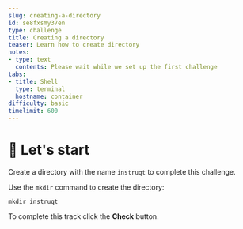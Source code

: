 ```yaml
---
slug: creating-a-directory
id: se8fxsmy37en
type: challenge
title: Creating a directory
teaser: Learn how to create directory
notes:
- type: text
  contents: Please wait while we set up the first challenge
tabs:
- title: Shell
  type: terminal
  hostname: container
difficulty: basic
timelimit: 600
---
```


🤖 Let's start
==============

Create a directory with the name `instruqt` to complete this challenge.

Use the `mkdir` command to create the directory:

```
mkdir instruqt
```

To complete this track click the **Check** button.
